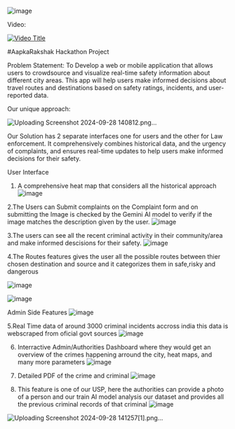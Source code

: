 ![image](https://github.com/user-attachments/assets/0ea1008e-5861-4d19-a587-7ac7989659f1)

Video:

[![Video Title](https://github.com/user-attachments/assets/c9168715-87a0-42bf-aecd-e955ba5c29a8)](https://www.youtube.com/watch?v=96NGrFmOyEA)

 #AapkaRakshak
Hackathon Project

Problem Statement:
To Develop a web or mobile application that allows users to crowdsource and visualize real-time safety information about different city areas. This app will help users make informed decisions about travel routes and destinations based on safety ratings, incidents, and user-reported data.

Our unique approach:

![Uploading Screenshot 2024-09-28 140812.png…]()


Our Solution has 2 separate interfaces one for users and the other for Law enforcement. It comprehensively combines historical data, and the urgency of complaints, and ensures real-time updates to help users make informed decisions for their safety.

User Interface
  1. A comprehensive heat map that considers all the historical approach 
![image](https://github.com/user-attachments/assets/8dcab794-4bcd-4d32-80ee-f4b6d6cb9af2)


  2.The Users can Submit complaints on the Complaint form and on submitting the Image is checked by the Gemini AI model to verify if the image matches the description   given by the user.
![image](https://github.com/user-attachments/assets/86ad62ba-62fd-485d-aebc-bc2c8411e213)


  3.The users can see all the recent criminal activity in their community/area and make informed descisions for their safety.
![image](https://github.com/user-attachments/assets/c73e5326-ca8c-45c1-87c8-3ac740192905)

  4.The Routes features gives the user all the possible routes between thier chosen destination and source and it categorizes them in safe,risky and dangerous

![image](https://github.com/user-attachments/assets/df1bb395-2c12-4851-98d9-d6c20766d29e)

![image](https://github.com/user-attachments/assets/73a0feaa-d3c7-4403-8f03-0db173df643a)


Admin Side Features 
![image](https://github.com/user-attachments/assets/16aeacb1-e1a4-4d5c-bd2b-70f7fe791d32)

5.Real Time data of around 3000 criminal incidents accross india this data is webscraped from oficial govt sources
![image](https://github.com/user-attachments/assets/1d8ff951-5aea-47c7-b97a-634f6f6f69ff)


6. Interractive Admin/Authorities Dashboard where they would get an overview of the crimes happening arround the city, heat maps, and many more parameters
![image](https://github.com/user-attachments/assets/48798030-a581-4d92-9b20-aca19eb2a249)

7. Detailed PDF of the crime and criminal
![image](https://github.com/user-attachments/assets/b2511d47-2d05-4648-8e6a-e08e08a72596)

8. This feature is one of our USP, here the authorities can provide a photo of a person and our train AI model analysis our dataset and provides all the previous criminal records of that criminal
![image](https://github.com/user-attachments/assets/bdbf4e1f-d477-40cc-bc76-567e8d840425)

![Uploading Screenshot 2024-09-28 141257[1].png…]()
